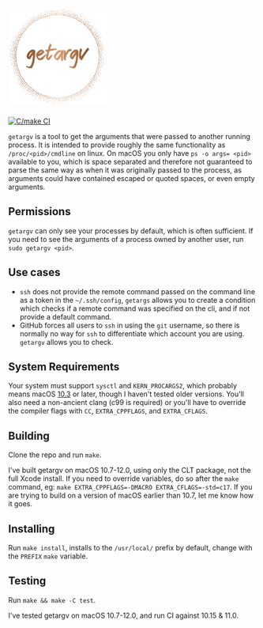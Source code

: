 <h1><img src="logo.svg" width="200" alt="getargv"></h1>

[![C/make CI](https://github.com/getargv/getargv/actions/workflows/actions.yml/badge.svg?event=push)](https://github.com/getargv/getargv/actions/workflows/actions.yml)

`getargv` is a tool to get the arguments that were passed to another running process. It is intended to provide roughly the same functionality as `/proc/<pid>/cmdline` on linux. On macOS you only have `ps -o args= <pid>` available to you, which is space separated and therefore not guaranteed to parse the same way as when it was originally passed to the process, as arguments could have contained escaped or quoted spaces, or even empty arguments.

## Permissions

`getargv` can only see your processes by default, which is often sufficient. If you need to see the arguments of a process owned by another user, run `sudo getargv <pid>`.

## Use cases

 - `ssh` does not provide the remote command passed on the command line as a token in the `~/.ssh/config`, `getargs` allows you to create a condition which checks if a remote command was specified on the cli, and if not provide a default command.
 - GitHub forces all users to `ssh` in using the `git` username, so there is normally no way for `ssh` to differentiate which account you are using. `getargv` allows you to check.

## System Requirements

Your system must support `sysctl` and `KERN_PROCARGS2`, which probably means macOS [10.3](https://github.com/CamJN/xnu/blob/b52f6498893f78b034e2e00b86a3e146c3720649/bsd/sys/sysctl.h#L332) or later, though I haven't tested older versions. You'll also need a non-ancient clang (c99 is required) or you'll have to override the compiler flags with `CC`, `EXTRA_CPPFLAGS`, and `EXTRA_CFLAGS`.

## Building

Clone the repo and run `make`.

I've built getargv on macOS 10.7-12.0, using only the CLT package, not the full Xcode install. If you need to override variables, do so after the `make` command, eg: `make EXTRA_CPPFLAGS=-DMACRO EXTRA_CFLAGS=-std=c17`. If you are trying to build on a version of macOS earlier than 10.7, let me know how it goes.

## Installing

Run `make install`, installs to the `/usr/local/` prefix by default, change with the `PREFIX` `make` variable.

## Testing

Run `make && make -C test`.

I've tested getargv on macOS 10.7-12.0, and run CI against 10.15 & 11.0.
